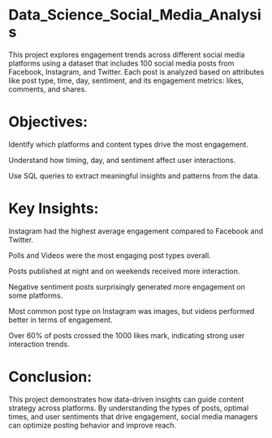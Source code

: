 # Data_Science_Social_Media_Analysis

This project explores engagement trends across different social media platforms using a dataset that includes 100 social media posts from Facebook, Instagram, and Twitter. Each post is analyzed based on attributes like post type, time, day, sentiment, and its engagement metrics: likes, comments, and shares.

# Objectives:
Identify which platforms and content types drive the most engagement.

Understand how timing, day, and sentiment affect user interactions.

Use SQL queries to extract meaningful insights and patterns from the data.

# Key Insights:
Instagram had the highest average engagement compared to Facebook and Twitter.

Polls and Videos were the most engaging post types overall.

Posts published at night and on weekends received more interaction.

Negative sentiment posts surprisingly generated more engagement on some platforms.

Most common post type on Instagram was images, but videos performed better in terms of engagement.

Over 60% of posts crossed the 1000 likes mark, indicating strong user interaction trends.

# Conclusion:
This project demonstrates how data-driven insights can guide content strategy across platforms. By understanding the types of posts, optimal times, and user sentiments that drive engagement, social media managers can optimize posting behavior and improve reach.

